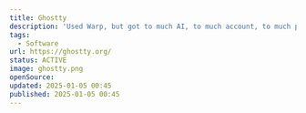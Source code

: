 ```yaml
---
title: Ghostty
description: 'Used Warp, but got to much AI, to much account, to much pushy in updates and it was slow. Giving Ghostty now a shot.'
tags:
  - Software
url: https://ghostty.org/
status: ACTIVE
image: ghostty.png
openSource:
updated: 2025-01-05 00:45
published: 2025-01-05 00:45
---
```

